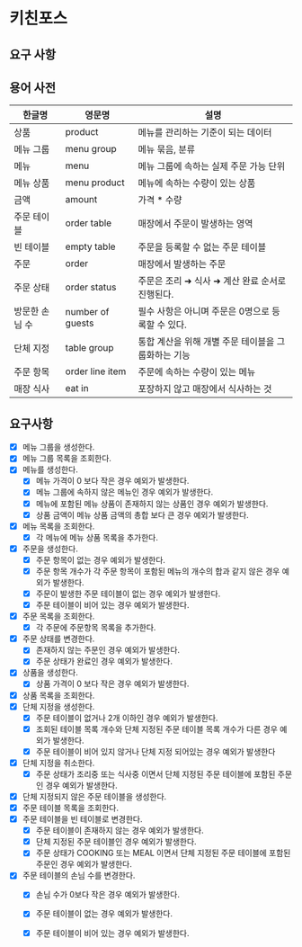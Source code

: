 # 키친포스

## 요구 사항

## 용어 사전

| 한글명 | 영문명 | 설명 |
| --- | --- | --- |
| 상품 | product | 메뉴를 관리하는 기준이 되는 데이터 |
| 메뉴 그룹 | menu group | 메뉴 묶음, 분류 |
| 메뉴 | menu | 메뉴 그룹에 속하는 실제 주문 가능 단위 |
| 메뉴 상품 | menu product | 메뉴에 속하는 수량이 있는 상품 |
| 금액 | amount | 가격 * 수량 |
| 주문 테이블 | order table | 매장에서 주문이 발생하는 영역 |
| 빈 테이블 | empty table | 주문을 등록할 수 없는 주문 테이블 |
| 주문 | order | 매장에서 발생하는 주문 |
| 주문 상태 | order status | 주문은 조리 ➜ 식사 ➜ 계산 완료 순서로 진행된다. |
| 방문한 손님 수 | number of guests | 필수 사항은 아니며 주문은 0명으로 등록할 수 있다. |
| 단체 지정 | table group | 통합 계산을 위해 개별 주문 테이블을 그룹화하는 기능 |
| 주문 항목 | order line item | 주문에 속하는 수량이 있는 메뉴 |
| 매장 식사 | eat in | 포장하지 않고 매장에서 식사하는 것 |

## 요구사항
* [x] 메뉴 그룹을 생성한다.
* [x] 메뉴 그룹 목록을 조회한다.
* [x] 메뉴를 생성한다.
    - [x] 메뉴 가격이 0 보다 작은 경우 예외가 발생한다.
    - [x] 메뉴 그룹에 속하지 않은 메뉴인 경우 예외가 발생한다.
    - [x] 메뉴에 포함된 메뉴 상품이 존재하지 않는 상품인 경우 예외가 발생한다.
    - [x] 상품 금액이 메뉴 상품 금액의 총합 보다 큰 경우 예외가 발생한다.
* [x] 메뉴 목록을 조회한다.
    - [x] 각 메뉴에 메뉴 상품 목록을 추가한다.
* [x] 주문을 생성한다.
    - [x] 주문 항목이 없는 경우 예외가 발생한다.
    - [x] 주문 항목 개수가 각 주문 항목이 포함된 메뉴의 개수의 합과 같지 않은 경우 예외가 발생한다.
    - [x] 주문이 발생한 주문 테이블이 없는 경우 예외가 발생한다.
    - [x] 주문 테이블이 비어 있는 경우 예외가 발생한다.
* [x] 주문 목록을 조회한다.
    - [x] 각 주문에 주문항목 목록을 추가한다.
* [x] 주문 상태를 변경한다.
    - [x] 존재하지 않는 주문인 경우 예외가 발생한다.
    - [x] 주문 상태가 완료인 경우 예외가 발생한다.
* [x] 상품을 생성한다.
    - [x] 상품 가격이 0 보다 작은 경우 예외가 발생한다.
* [x] 상품 목록을 조회한다.
* [x] 단체 지정을 생성한다.
    - [x] 주문 테이블이 없거나 2개 이하인 경우 예외가 발생한다.
    - [x] 조회된 테이블 목록 개수와 단체 지정된 주문 테이블 목록 개수가 다른 경우 예외가 발생한다.
    - [x] 주문 테이블이 비어 있지 않거나 단체 지정 되어있는 경우 예외가 발생한다
* [x] 단체 지정을 취소한다.
    - [x] 주문 상태가 조리중 또는 식사중 이면서 단체 지정된 주문 테이블에 포함된 주문인 경우 예외가 발생한다.
* [x] 단체 지정되지 않은 주문 테이블을 생성한다.
* [x] 주문 테이블 목록을 조회한다.
* [x] 주문 테이블을 빈 테이블로 변경한다.
    - [x] 주문 테이블이 존재하지 않는 경우 예외가 발생한다.
    - [x] 단체 지정된 주문 테이블인 경우 예외가 발생한다.
    - [x] 주문 상태가 COOKING 또는 MEAL 이면서 단체 지정된 주문 테이블에 포함된 주문인 경우 예외가 발생한다.
* [x] 주문 테이블의 손님 수를 변경한다.
    - [x] 손님 수가 0보다 작은 경우 예외가 발생한다.
    - [x] 주문 테이블이 없는 경우 예외가 발생한다.
    - [x] 주문 테이블이 비어 있는 경우 예외가 발생한다.
    